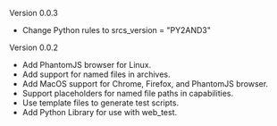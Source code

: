 Version 0.0.3
 - Change Python rules to srcs_version = "PY2AND3"

Version 0.0.2
 - Add PhantomJS browser for Linux.
 - Add support for named files in archives.
 - Add MacOS support for Chrome, Firefox, and PhantomJS browser.
 - Support placeholders for named file paths in capabilities.
 - Use template files to generate test scripts.
 - Add Python Library for use with web_test.
